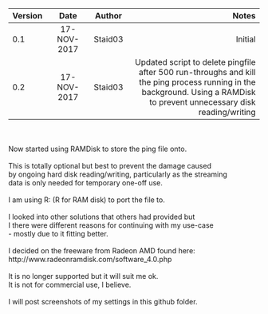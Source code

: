 | Version       | Date          | Author  | Notes |
| ------------- |:-------------:|:-------:|------:|
| 0.1      	| 17-NOV-2017 	| Staid03 |Initial|
| 0.2     	| 17-NOV-2017   | Staid03 |Updated script to delete pingfile after 500 run-throughs and kill<br>the ping process running in the background. Using a RAMDisk<br>to prevent unnecessary disk reading/writing|

<br>
<br>Now started using RAMDisk to store the ping file onto.
<br>
<br>This is totally optional but best to prevent the damage caused
<br>by ongoing hard disk reading/writing, particularly as the streaming 
<br>data is only needed for temporary one-off use.
<br>
<br>I am using R: (R for RAM disk) to port the file to.
<br>
<br>I looked into other solutions that others had provided but
<br>I there were different reasons for continuing with my use-case
<br>- mostly due to it fitting better.
<br>
<br>I decided on the freeware from Radeon AMD found here:
<br>http://www.radeonramdisk.com/software_4.0.php
<br>
<br>It is no longer supported but it will suit me ok.
<br>It is not for commercial use, I believe.
<br>
<br>I will post screenshots of my settings in this github folder.
